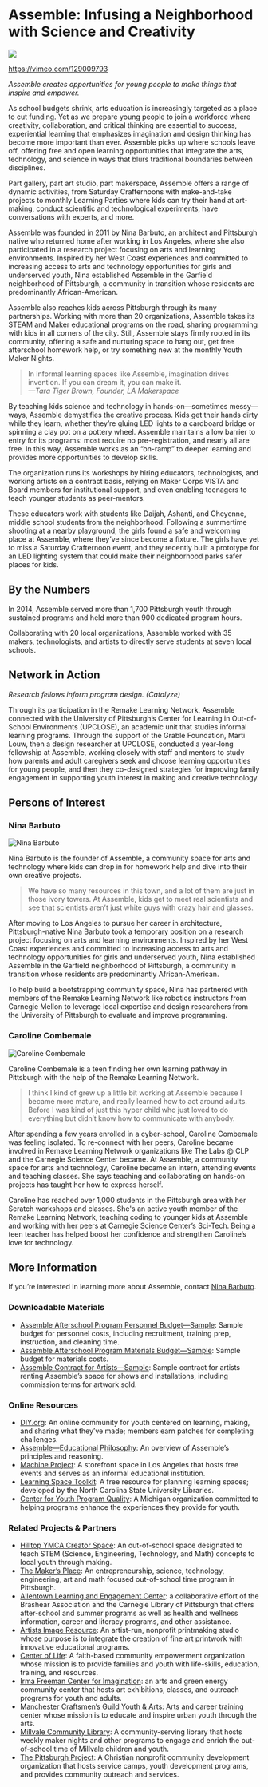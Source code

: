 # Assemble: Infusing a Neighborhood with Science and Creativity

[![](http://gameplan.remakelearning.org/data/photos/cases/assemble/20120509170806_sized300x200.jpg)](https://vimeo.com/129009793)

https://vimeo.com/129009793

_Assemble creates opportunities for young people to make things that inspire and empower._

As school budgets shrink, arts education is increasingly targeted as a place to cut funding. Yet as we prepare young people to join a workforce where creativity, collaboration, and critical thinking are essential to success, experiential learning that emphasizes imagination and design thinking has become more important than ever. Assemble picks up where schools leave off, offering free and open learning opportunities that integrate the arts, technology, and science in ways that blurs traditional boundaries between disciplines.

Part gallery, part art studio, part makerspace, Assemble offers a range of dynamic activities, from Saturday Crafternoons with make-and-take projects to monthly Learning Parties where kids can try their hand at art-making, conduct scientific and technological experiments, have conversations with experts, and more.

Assemble was founded in 2011 by Nina Barbuto, an architect and Pittsburgh native who returned home after working in Los Angeles, where she also participated in a research project focusing on arts and learning environments. Inspired by her West Coast experiences and committed to increasing access to arts and technology opportunities for girls and underserved youth, Nina established Assemble in the Garfield neighborhood of Pittsburgh, a community in transition whose residents are predominantly African-American.

Assemble also reaches kids across Pittsburgh through its many partnerships. Working with more than 20 organizations, Assemble takes its STEAM and Maker educational programs on the road, sharing programming with kids in all corners of the city. Still, Assemble stays firmly rooted in its community, offering a safe and nurturing space to hang out, get free afterschool homework help, or try something new at the monthly Youth Maker Nights.

> In informal learning spaces like Assemble, imagination drives invention. If you can dream it, you can make it.  
> _—Tara Tiger Brown, Founder, LA Makerspace_

By teaching kids science and technology in hands-on—sometimes messy—ways, Assemble demystifies the creative process. Kids get their hands dirty while they learn, whether they’re gluing LED lights to a cardboard bridge or spinning a clay pot on a pottery wheel. Assemble maintains a low barrier to entry for its programs: most require no pre-registration, and nearly all are free. In this way, Assemble works as an “on-ramp” to deeper learning and provides more opportunities to develop skills.

The organization runs its workshops by hiring educators, technologists, and working artists on a contract basis, relying on Maker Corps VISTA and Board members for institutional support, and even enabling teenagers to teach younger students as peer-mentors.

These educators work with students like Daijah, Ashanti, and Cheyenne, middle school students from the neighborhood. Following a summertime shooting at a nearby playground, the girls found a safe and welcoming place at Assemble, where they’ve since become a fixture. The girls have yet to miss a Saturday Crafternoon event, and they recently built a prototype for an LED lighting system that could make their neighborhood parks safer places for kids.

## By the Numbers

In 2014, Assemble served more than 1,700 Pittsburgh youth through sustained programs and held more than 900 dedicated program hours.

Collaborating with 20 local organizations, Assemble worked with 35 makers, technologists, and artists to directly serve students at seven local schools.

## Network in Action

_Research fellows inform program design. \(Catalyze\)_

Through its participation in the Remake Learning Network, Assemble connected with the University of Pittsburgh’s Center for Learning in Out-of-School Environments \(UPCLOSE\), an academic unit that studies informal learning programs. Through the support of the Grable Foundation, Marti Louw, then a design researcher at UPCLOSE, conducted a year-long fellowship at Assemble, working closely with staff and mentors to study how parents and adult caregivers seek and choose learning opportunities for young people, and then they co-designed strategies for improving family engagement in supporting youth interest in making and creative technology.

## Persons of Interest

### Nina Barbuto

![](http://gameplan.remakelearning.org/data/photos/headshots/barbuto-nina_300x200.jpg "Nina Barbuto")

Nina Barbuto is the founder of Assemble, a community space for arts and technology where kids can drop in for homework help and dive into their own creative projects.

> We have so many resources in this town, and a lot of them are just in those ivory towers. At Assemble, kids get to meet real scientists and see that scientists aren’t just white guys with crazy hair and glasses.

After moving to Los Angeles to pursue her career in architecture, Pittsburgh-native Nina Barbuto took a temporary position on a research project focusing on arts and learning environments. Inspired by her West Coast experiences and committed to increasing access to arts and technology opportunities for girls and underserved youth, Nina established Assemble in the Garfield neighborhood of Pittsburgh, a community in transition whose residents are predominantly African-American.

To help build a bootstrapping community space, Nina has partnered with members of the Remake Learning Network like robotics instructors from Carnegie Mellon to leverage local expertise and design researchers from the University of Pittsburgh to evaluate and improve programming.

### Caroline Combemale

![](http://gameplan.remakelearning.org/data/photos/headshots/combemale-caroline_300x200.jpg "Caroline Combemale")

Caroline Combemale is a teen finding her own learning pathway in Pittsburgh with the help of the Remake Learning Network.

> I think I kind of grew up a little bit working at Assemble because I became more mature, and really learned how to act around adults. Before I was kind of just this hyper child who just loved to do everything but didn’t know how to communicate with anybody.

After spending a few years enrolled in a cyber-school, Caroline Combemale was feeling isolated. To re-connect with her peers, Caroline became involved in Remake Learning Network organizations like The Labs @ CLP and the Carnegie Science Center became. At Assemble, a community space for arts and technology, Caroline became an intern, attending events and teaching classes. She says teaching and collaborating on hands-on projects has taught her how to express herself.

Caroline has reached over 1,000 students in the Pittsburgh area with her Scratch workshops and classes. She's an active youth member of the Remake Learning Network, teaching coding to younger kids at Assemble and working with her peers at Carnegie Science Center’s Sci-Tech. Being a teen teacher has helped boost her confidence and strengthen Caroline’s love for technology.

## More Information

If you’re interested in learning more about Assemble, contact [Nina Barbuto](http://remakelearning.org/person/barbuto-nina/).

### Downloadable Materials

* [Assemble Afterschool Program Personnel Budget—Sample](http://downloads.sproutfund.org/remakelearning/playbook/assemble/assemble-sample-budget_people.pdf): Sample budget for personnel costs, including recruitment, training prep, instruction, and cleaning time.
* [Assemble Afterschool Program Materials Budget—Sample](http://downloads.sproutfund.org/remakelearning/playbook/assemble/assemble-sample-budget_materials.pdf): Sample budget for materials costs.
* [Assemble Contract for Artists—Sample](http://downloads.sproutfund.org/remakelearning/playbook/assemble/assemble-sample-contract_teaching-artists.pdf): Sample contract for artists renting Assemble’s space for shows and installations, including commission terms for artwork sold.

### Online Resources

* [DIY.org](https://diy.org/): An online community for youth centered on learning, making, and sharing what they’ve made; members earn patches for completing challenges.
* [Assemble—Educational Philosophy](http://assemblepgh.org/about/philosophy/): An overview of Assemble’s principles and reasoning.
* [Machine Project](http://machineproject.com/): A storefront space in Los Angeles that hosts free events and serves as an informal educational institution.
* [Learning Space Toolkit](http://www.learningspacetoolkit.org/): A free resource for planning learning spaces; developed by the North Carolina State University Libraries.
* [Center for Youth Program Quality](http://www.cypq.org/): A Michigan organization committed to helping programs enhance the experiences they provide for youth.

### Related Projects & Partners

* [Hilltop YMCA Creator Space](http://www.ymcaofpittsburgh.org/hilltop-ymca/ymca-creator-space/): An out-of-school space designated to teach STEM \(Science, Engineering, Technology, and Math\) concepts to local youth through making.
* [The Maker’s Place](http://themakersplace.org/): An entrepreneurship, science, technology, engineering, art and math focused out-of-school time program in Pittsburgh.
* [Allentown Learning and Engagement Center](http://www.brashearkids.com/2014/05/all-about-alec.html): a collaborative effort of the Brashear Association and the Carnegie Library of Pittsburgh that offers after-school and summer programs as well as health and wellness information, career and literacy programs, and other assistance.
* [Artists Image Resource](http://www.artistsimageresource.org/): An artist-run, nonprofit printmaking studio whose purpose is to integrate the creation of fine art printwork with innovative educational programs.
* [Center of Life](http://centeroflife.net/): A faith-based community empowerment organization whose mission is to provide families and youth with life-skills, education, training, and resources.
* [Irma Freeman Center for Imagination](http://irmafreeman.org/): an arts and green energy community center that hosts art exhibitions, classes, and outreach programs for youth and adults.
* [Manchester Craftsmen’s Guild Youth & Arts](http://mcgyouthandarts.org/): Arts and career training center whose mission is to educate and inspire urban youth through the arts.
* [Millvale Community Library](http://www.millvalelibrary.org/): A community-serving library that hosts weekly maker nights and other programs to engage and enrich the out-of-school time of Millvale children and youth.
* [The Pittsburgh Project](http://pittsburghproject.org/): A Christian nonprofit community development organization that hosts service camps, youth development programs, and provides community outreach and services.



